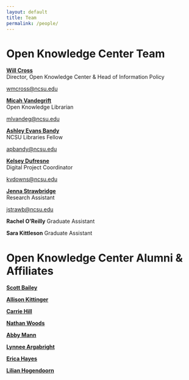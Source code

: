 ```yaml
---
layout: default 
title: Team
permalink: /people/
---
```


# Open Knowledge Center Team

**[Will Cross](https://www.lib.ncsu.edu/staff/wmcross)**  
Director, Open Knowledge Center & Head of Information Policy

wmcross@ncsu.edu

**[Micah Vandegrift](https://www.lib.ncsu.edu/staff/mlvandeg)**  
Open Knowledge Librarian

mlvandeg@ncsu.edu

**[Ashley Evans Bandy](https://www.lib.ncsu.edu/staff/apbandy)**  
NCSU Libraries Fellow

apbandy@ncsu.edu 

**[Kelsey Dufresne](https://www.lib.ncsu.edu/staff/kvdowns)**  
Digital Project Coordinator 

kvdowns@ncsu.edu 

**[Jenna Strawbridge](https://www.lib.ncsu.edu/staff/jstrawb)**  
Research Assistant

jstrawb@ncsu.edu 

**Rachel O’Reilly** 
Graduate Assistant

**Sara Kittleson**
Graduate Assistant



# Open Knowledge Center Alumni & Affiliates 

**[Scott Bailey](https://csbailey.org/)**  

**[Allison Kittinger](http://www.allisonkittinger.com/)**

**[Carrie Hill](https://www.carriedianehill.com/)**

**[Nathan Woods](https://www.nathandwoods.net/)**

**[Abby Mann](https://libguides.iwu.edu/prf.php?account_id=291300)**

**[Lynnee Argabright](https://library.uncw.edu/staff/lynnee_argabright)**

**[Erica Hayes](https://library.villanova.edu/about-falvey/contact-us/staff/erica-hayes)**

**[Lilian Hogendoorn](https://lillian-hogendoorn.info/about/)**

